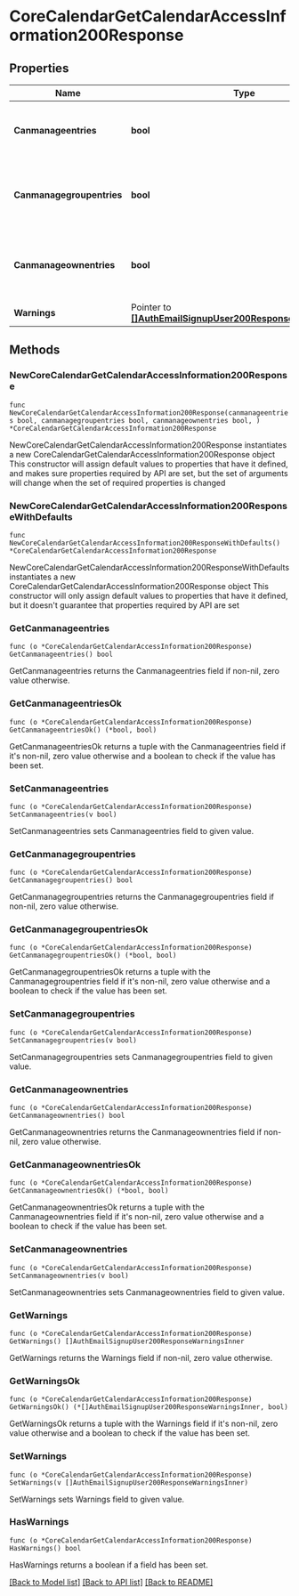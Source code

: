 # CoreCalendarGetCalendarAccessInformation200Response

## Properties

Name | Type | Description | Notes
------------ | ------------- | ------------- | -------------
**Canmanageentries** | **bool** | Whether the user can manage entries. | [default to null]
**Canmanagegroupentries** | **bool** | Whether the user can manage group entries. | [default to null]
**Canmanageownentries** | **bool** | Whether the user can manage its own entries. | [default to null]
**Warnings** | Pointer to [**[]AuthEmailSignupUser200ResponseWarningsInner**](AuthEmailSignupUser200ResponseWarningsInner.md) |  | [optional] 

## Methods

### NewCoreCalendarGetCalendarAccessInformation200Response

`func NewCoreCalendarGetCalendarAccessInformation200Response(canmanageentries bool, canmanagegroupentries bool, canmanageownentries bool, ) *CoreCalendarGetCalendarAccessInformation200Response`

NewCoreCalendarGetCalendarAccessInformation200Response instantiates a new CoreCalendarGetCalendarAccessInformation200Response object
This constructor will assign default values to properties that have it defined,
and makes sure properties required by API are set, but the set of arguments
will change when the set of required properties is changed

### NewCoreCalendarGetCalendarAccessInformation200ResponseWithDefaults

`func NewCoreCalendarGetCalendarAccessInformation200ResponseWithDefaults() *CoreCalendarGetCalendarAccessInformation200Response`

NewCoreCalendarGetCalendarAccessInformation200ResponseWithDefaults instantiates a new CoreCalendarGetCalendarAccessInformation200Response object
This constructor will only assign default values to properties that have it defined,
but it doesn't guarantee that properties required by API are set

### GetCanmanageentries

`func (o *CoreCalendarGetCalendarAccessInformation200Response) GetCanmanageentries() bool`

GetCanmanageentries returns the Canmanageentries field if non-nil, zero value otherwise.

### GetCanmanageentriesOk

`func (o *CoreCalendarGetCalendarAccessInformation200Response) GetCanmanageentriesOk() (*bool, bool)`

GetCanmanageentriesOk returns a tuple with the Canmanageentries field if it's non-nil, zero value otherwise
and a boolean to check if the value has been set.

### SetCanmanageentries

`func (o *CoreCalendarGetCalendarAccessInformation200Response) SetCanmanageentries(v bool)`

SetCanmanageentries sets Canmanageentries field to given value.


### GetCanmanagegroupentries

`func (o *CoreCalendarGetCalendarAccessInformation200Response) GetCanmanagegroupentries() bool`

GetCanmanagegroupentries returns the Canmanagegroupentries field if non-nil, zero value otherwise.

### GetCanmanagegroupentriesOk

`func (o *CoreCalendarGetCalendarAccessInformation200Response) GetCanmanagegroupentriesOk() (*bool, bool)`

GetCanmanagegroupentriesOk returns a tuple with the Canmanagegroupentries field if it's non-nil, zero value otherwise
and a boolean to check if the value has been set.

### SetCanmanagegroupentries

`func (o *CoreCalendarGetCalendarAccessInformation200Response) SetCanmanagegroupentries(v bool)`

SetCanmanagegroupentries sets Canmanagegroupentries field to given value.


### GetCanmanageownentries

`func (o *CoreCalendarGetCalendarAccessInformation200Response) GetCanmanageownentries() bool`

GetCanmanageownentries returns the Canmanageownentries field if non-nil, zero value otherwise.

### GetCanmanageownentriesOk

`func (o *CoreCalendarGetCalendarAccessInformation200Response) GetCanmanageownentriesOk() (*bool, bool)`

GetCanmanageownentriesOk returns a tuple with the Canmanageownentries field if it's non-nil, zero value otherwise
and a boolean to check if the value has been set.

### SetCanmanageownentries

`func (o *CoreCalendarGetCalendarAccessInformation200Response) SetCanmanageownentries(v bool)`

SetCanmanageownentries sets Canmanageownentries field to given value.


### GetWarnings

`func (o *CoreCalendarGetCalendarAccessInformation200Response) GetWarnings() []AuthEmailSignupUser200ResponseWarningsInner`

GetWarnings returns the Warnings field if non-nil, zero value otherwise.

### GetWarningsOk

`func (o *CoreCalendarGetCalendarAccessInformation200Response) GetWarningsOk() (*[]AuthEmailSignupUser200ResponseWarningsInner, bool)`

GetWarningsOk returns a tuple with the Warnings field if it's non-nil, zero value otherwise
and a boolean to check if the value has been set.

### SetWarnings

`func (o *CoreCalendarGetCalendarAccessInformation200Response) SetWarnings(v []AuthEmailSignupUser200ResponseWarningsInner)`

SetWarnings sets Warnings field to given value.

### HasWarnings

`func (o *CoreCalendarGetCalendarAccessInformation200Response) HasWarnings() bool`

HasWarnings returns a boolean if a field has been set.


[[Back to Model list]](../README.md#documentation-for-models) [[Back to API list]](../README.md#documentation-for-api-endpoints) [[Back to README]](../README.md)


